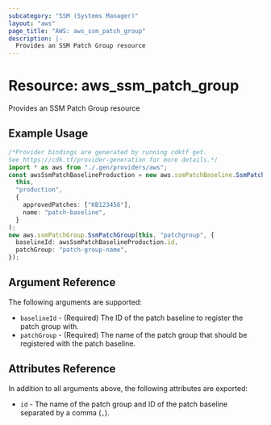 ```yaml
---
subcategory: "SSM (Systems Manager)"
layout: "aws"
page_title: "AWS: aws_ssm_patch_group"
description: |-
  Provides an SSM Patch Group resource
---
```


# Resource: aws\_ssm\_patch\_group

Provides an SSM Patch Group resource

## Example Usage

```typescript
/*Provider bindings are generated by running cdktf get.
See https://cdk.tf/provider-generation for more details.*/
import * as aws from "./.gen/providers/aws";
const awsSsmPatchBaselineProduction = new aws.ssmPatchBaseline.SsmPatchBaseline(
  this,
  "production",
  {
    approvedPatches: ["KB123456"],
    name: "patch-baseline",
  }
);
new aws.ssmPatchGroup.SsmPatchGroup(this, "patchgroup", {
  baselineId: awsSsmPatchBaselineProduction.id,
  patchGroup: "patch-group-name",
});

```

## Argument Reference

The following arguments are supported:

* `baselineId` - (Required) The ID of the patch baseline to register the patch group with.
* `patchGroup` - (Required) The name of the patch group that should be registered with the patch baseline.

## Attributes Reference

In addition to all arguments above, the following attributes are exported:

* `id` - The name of the patch group and ID of the patch baseline separated by a comma (`,`).
